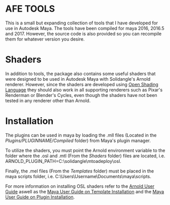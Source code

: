 AFE TOOLS
=====================
This is a small but expanding collection of tools that I have developed for use in Autodesk Maya. The tools have been compiled for maya 2016, 2016.5 and 2017. However, the source code is also provided so you can recompile them for whatever version you desire.

Shaders
=====================
In addition to tools, the package also contains some useful shaders that were designed to be used in Autodesk Maya with Solidangle's Arnold renderer. However, since the shaders are developed using [Open Shading Language](https://github.com/imageworks/OpenShadingLanguage/) they should also work in all supporting renderers such as Pixar's Renderman or Blender's Cycles, even though the shaders have not been tested in any renderer other than Arnold.

Installation
=====================
The plugins can be used in maya by loading the .mll files (Located in the <i>Plugins/PLUGINNAME/Compiled</i> folder) from Maya's plugin manager.

To utilize the shaders, you must point the Arnold environment variable to the folder where the .osl and .mtl (From the <i>Shaders</i> folder) files are located, i.e. ARNOLD_PLUGIN_PATH=C:\solidangle\mtoadeploy\osl.

Finally, the .mel files (From the <i>Templates</i> folder) must be placed in the maya scripts folder, i.e. C:\Users\Username\Documents\maya\scripts.

For more information on installing OSL shaders refer to the [Arnold User Guide](https://support.solidangle.com/display/A5AFMUG/OSL+Shaders) aswell as the [Maya User Guide on Template Installation](https://knowledge.autodesk.com/support/maya/learn-explore/caas/CloudHelp/cloudhelp/2016/ENU/Maya/files/GUID-592870D2-92E6-44CC-AE54-2F79EC43076A-htm.html) and the [Maya User Guide on Plugin Installation](https://knowledge.autodesk.com/support/maya/learn-explore/caas/CloudHelp/cloudhelp/2016/ENU/Maya/files/GUID-FA51BD26-86F3-4F41-9486-2C3CF52B9E17-htm.html).
